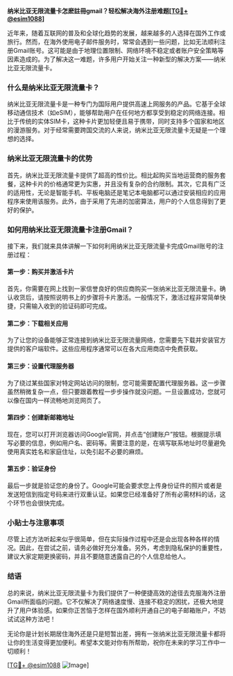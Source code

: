 **纳米比亚无限流量卡怎麽註冊gmail？轻松解决海外注册难题[[TG💪+ @esim1088](https://t.me/s/esim1088)]**

近年来，随着互联网的普及和全球化趋势的发展，越来越多的人选择在国外工作或旅行。然而，在海外使用电子邮件服务时，常常会遇到一些问题，比如无法顺利注册Gmail账号。这可能是由于地理位置限制、网络环境不稳定或者账户安全策略等因素造成的。为了解决这一难题，许多用户开始关注一种新型的解决方案——纳米比亚无限流量卡。

### 什么是纳米比亚无限流量卡？

纳米比亚无限流量卡是一种专门为国际用户提供高速上网服务的产品。它基于全球移动通信技术（如eSIM），能够帮助用户在任何地方都享受到稳定的网络连接。相比于传统的实体SIM卡，这种卡片更加轻便且易于携带，同时支持多个国家和地区的漫游服务。对于经常需要跨国交流的人来说，纳米比亚无限流量卡无疑是一个理想的选择。

### 纳米比亚无限流量卡的优势

首先，纳米比亚无限流量卡提供了超高的性价比。相比起购买当地运营商的服务套餐，这种卡片的价格通常更为实惠，并且没有复杂的合约限制。其次，它具有广泛的适用性，无论是智能手机、平板电脑还是笔记本电脑都可以通过安装相应的应用程序来使用该服务。此外，由于采用了先进的加密算法，用户的个人信息得到了更好的保护。

### 如何用纳米比亚无限流量卡注册Gmail？

接下来，我们就来具体讲解一下如何利用纳米比亚无限流量卡完成Gmail账号的注册过程：

#### 第一步：购买并激活卡片
首先，你需要在网上找到一家信誉良好的供应商购买一张纳米比亚无限流量卡。确认收货后，请按照说明书上的步骤将卡片激活。一般情况下，激活过程非常简单快捷，只需输入收到的验证码即可完成。

#### 第二步：下载相关应用
为了让您的设备能够正常连接到纳米比亚无限流量网络，您需要先下载并安装官方提供的客户端软件。这些应用程序通常可以在各大应用商店中免费获取。

#### 第三步：设置代理服务器
为了绕过某些国家对特定网站访问的限制，您可能需要配置代理服务器。这一步骤虽然稍微复杂一点，但只要跟着教程一步步操作就没问题。一旦设置成功，您就可以像在国内一样流畅地浏览网页了。

#### 第四步：创建新邮箱地址
现在，您可以打开浏览器访问Google官网，并点击“创建账户”按钮。根据提示填写必要的信息，例如用户名、密码等。需要注意的是，在填写联系地址时尽量避免使用真实姓名和家庭住址，以免引起不必要的麻烦。

#### 第五步：验证身份
最后一步就是验证您的身份了。Google可能会要求您上传身份证件的照片或者是发送短信到指定号码来进行双重认证。如果您已经准备好了所有必需材料的话，这个环节也会很快完成。

### 小贴士与注意事项

尽管上述方法听起来似乎很简单，但在实际操作过程中还是会出现各种各样的情况。因此，在尝试之前，请务必做好充分准备。另外，考虑到隐私保护的重要性，建议大家定期更换密码，并且不要随意透露自己的个人信息给他人。

### 结语

总的来说，纳米比亚无限流量卡为我们提供了一种便捷高效的途径去克服海外注册Gmail所面临的问题。它不仅解决了网络速度慢、连接不稳定的困扰，还极大地提升了用户体验感。如果你正苦恼于怎样在国外顺利开通自己的电子邮箱账户，不妨试试这种方法吧！

无论你是计划长期居住海外还是只是短暂出差，拥有一张纳米比亚无限流量卡都将让你的生活变得更加便利。希望本文能对你有所帮助，祝你在未来的学习工作中一切顺利！

[[TG💪+ @esim1088](https://t.me/s/esim1088) ![Image](https://i.postimg.cc/4NQfJmqS/Snipaste-2025-05-13-00-14-12.png)]